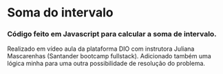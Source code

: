# Soma do intervalo
### Código feito em Javascript para calcular a soma de intervalo.
Realizado em vídeo aula da plataforma DIO com instrutora Juliana Mascarenhas (Santander bootcamp fullstack).
Adicionado também uma lógica minha para uma outra possibilidade de resolução do problema.
